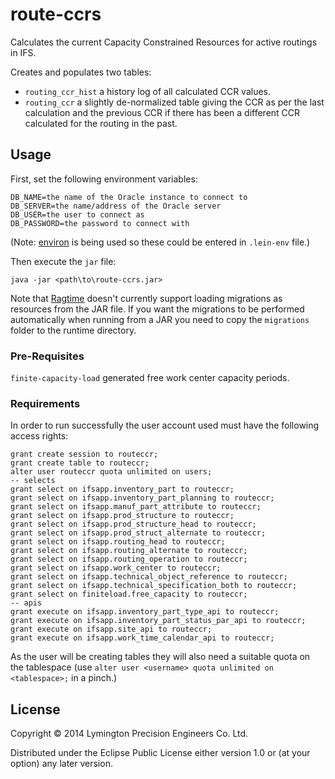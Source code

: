 # route-ccrs

Calculates the current Capacity Constrained Resources for active
routings in IFS.

Creates and populates two tables:

* `routing_ccr_hist` a history log of all calculated CCR values.
* `routing_ccr` a slightly de-normalized table giving the CCR as per the
  last calculation and the previous CCR if there has been a different
  CCR calculated for the routing in the past.

## Usage

First, set the following environment variables:

    DB_NAME=the name of the Oracle instance to connect to
    DB_SERVER=the name/address of the Oracle server
    DB_USER=the user to connect as
    DB_PASSWORD=the password to connect with

(Note: [environ](https://github.com/weavejester/environ) is being used
so these could be entered in `.lein-env` file.)

Then execute the `jar` file:

    java -jar <path\to\route-ccrs.jar>

Note that [Ragtime](https://github.com/weavejester/ragtime) doesn't
currently support loading migrations as resources from the JAR file. If
you want the migrations to be performed automatically when running from
a JAR you need to copy the `migrations` folder to the runtime directory.

### Pre-Requisites

`finite-capacity-load` generated free work center capacity periods.

### Requirements

In order to run successfully the user account used must have the
following access rights:

    grant create session to routeccr;
    grant create table to routeccr;
    alter user routeccr quota unlimited on users;
    -- selects
    grant select on ifsapp.inventory_part to routeccr;
    grant select on ifsapp.inventory_part_planning to routeccr;
    grant select on ifsapp.manuf_part_attribute to routeccr;
    grant select on ifsapp.prod_structure to routeccr;
    grant select on ifsapp.prod_structure_head to routeccr;
    grant select on ifsapp.prod_struct_alternate to routeccr;
    grant select on ifsapp.routing_head to routeccr;
    grant select on ifsapp.routing_alternate to routeccr;
    grant select on ifsapp.routing_operation to routeccr;
    grant select on ifsapp.work_center to routeccr;
    grant select on ifsapp.technical_object_reference to routeccr;
    grant select on ifsapp.technical_specification_both to routeccr;
    grant select on finiteload.free_capacity to routeccr;
    -- apis
    grant execute on ifsapp.inventory_part_type_api to routeccr;
    grant execute on ifsapp.inventory_part_status_par_api to routeccr;
    grant execute on ifsapp.site_api to routeccr;
    grant execute on ifsapp.work_time_calendar_api to routeccr;

As the user will be creating tables they will also need a suitable quota
on the tablespace (use `alter user <username> quota unlimited on
<tablespace>;` in a pinch.)

## License

Copyright © 2014 Lymington Precision Engineers Co. Ltd.

Distributed under the Eclipse Public License either version 1.0 or (at
your option) any later version.
